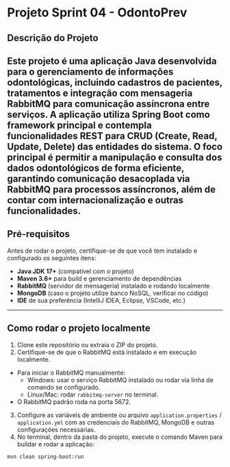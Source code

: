 # Projeto Sprint 04 - OdontoPrev
## Descrição do Projeto
Este projeto é uma aplicação Java desenvolvida para o gerenciamento de informações odontológicas, incluindo cadastros de pacientes, tratamentos e integração com mensageria RabbitMQ para comunicação assíncrona entre serviços. A aplicação utiliza Spring Boot como framework principal e contempla funcionalidades REST para CRUD (Create, Read, Update, Delete) das entidades do sistema.
O foco principal é permitir a manipulação e consulta dos dados odontológicos de forma eficiente, garantindo comunicação desacoplada via RabbitMQ para processos assíncronos, além de contar com internacionalização e outras funcionalidades.
---
## Pré-requisitos
Antes de rodar o projeto, certifique-se de que você tem instalado e configurado os seguintes itens:
- **Java JDK 17+** (compatível com o projeto)
- **Maven 3.6+** para build e gerenciamento de dependências
- **RabbitMQ** (servidor de mensageria) instalado e rodando localmente
- **MongoDB** (caso o projeto utilize banco NoSQL, verificar no código)
- **IDE** de sua preferência (IntelliJ IDEA, Eclipse, VSCode, etc.)
---
## Como rodar o projeto localmente
1. Clone este repositório ou extraia o ZIP do projeto.
2. Certifique-se de que o RabbitMQ está instalado e em execução localmente.
  - Para iniciar o RabbitMQ manualmente:
    - Windows: usar o serviço RabbitMQ instalado ou rodar via linha de comando se configurado.
    - Linux/Mac: rodar `rabbitmq-server` no terminal.
  - O RabbitMQ padrão roda na porta 5672.
3. Configure as variáveis de ambiente ou arquivo `application.properties` / `application.yml` com as credenciais do RabbitMQ, MongoDB e outras configurações necessárias.
4. No terminal, dentro da pasta do projeto, execute o comando Maven para buildar e rodar a aplicação:
  ```bash
  mvn clean spring-boot:run
